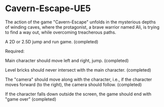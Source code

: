 # Cavern-Escape-UE5
 The action of the game "Cavern-Escape" unfolds in the mysterious depths of winding caves, where the protagonist, a brave warrior named Ali, is trying to find a way out, while overcoming treacherous paths.

A 2D or 2.5D jump and run game. (completed)

Required:

Main character should move left and right, jump. (completed)

Level bricks should never intersect with the main character. (completed)

The "camera" should move along with the character, i.e., if the character moves forward (to the right), the camera should follow. (completed)

If the character falls down outside the screen, the game should end with "game over" (completed)
